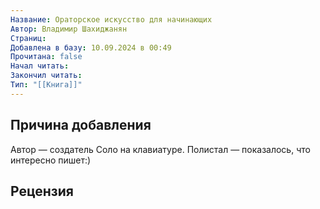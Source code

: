 ```yaml
---
Название: Ораторское искусство для начинающих
Автор: Владимир Шахиджанян
Страниц: 
Добавлена в базу: 10.09.2024 в 00:49
Прочитана: false
Начал читать: 
Закончил читать: 
Тип: "[[Книга]]"
---
```

## Причина добавления

Автор — создатель Соло на клавиатуре. Полистал — показалось, что интересно пишет:)
## Рецензия

